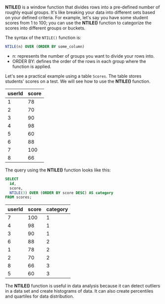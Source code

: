 **NTILE()** is a window function that divides rows into a pre-defined number of roughly equal groups. It's like breaking your data into different sets based on your defined criteria. For example, let's say you have some student scores from 1 to 100; you can use the **NTILE()** function to categorize the scores into different groups or buckets. 

The syntax of the `NTILE()` function is:

```sql
NTILE(n) OVER (ORDER BY some_column)
```

- n: represents the number of groups you want to divide your rows into.
- ORDER BY: defines the order of the rows in each group where the function is applied.

 
Let's see a practical example using a table `Scores`. The table stores students' scores on a test. We will see how to use the **NTILE()** function.

| userId | score |
| ------ | ----- |
| 1      | 78    |
| 2      | 70    |
| 3      | 90    |
| 4      | 98    |
| 5      | 60    |
| 6      | 88    |
| 7      | 100   |
| 8      | 66    |

The query using the **NTILE()** function looks like this:

```sql
SELECT
  id,
  score,
  NTILE(3) OVER (ORDER BY score DESC) AS category
FROM scores;
```

| userId | score | category |
| ------ | ----- | -------- |
| 7      | 100   | 1        |
| 4      | 98    | 1        |
| 3      | 90    | 1        |
| 6      | 88    | 2        |
| 1      | 78    | 2        |
| 2      | 70    | 2        |
| 8      | 66    | 3        |
| 5      | 60    | 3        |

The **NTILE()** function is useful in data analysis because it can detect outliers in a data set and create histograms of data. It can also create percentiles and quartiles for data distribution. 
